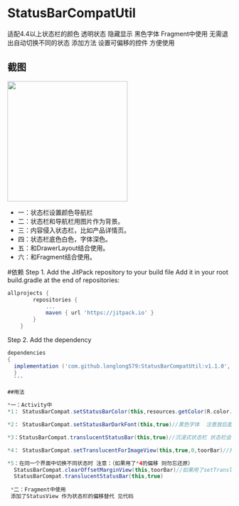 ﻿# StatusBarCompatUtil
适配4.4以上状态栏的颜色 透明状态 隐藏显示 黑色字体 Fragment中使用  无需退出自动切换不同的状态
添加方法 设置可偏移的控件 方便使用


## 截图 
<image src="./1.gif" width="270"> 
	
* 一：状态栏设置颜色导航栏
* 二：状态栏和导航栏用图片作为背景。
* 三：内容侵入状态栏，比如产品详情页。
* 四：状态栏底色白色，字体深色。
* 五：和DrawerLayout结合使用。
* 六：和Fragment结合使用。
	
#依赖
Step 1. Add the JitPack repository to your build file
Add it in your root build.gradle at the end of repositories:
```groovy
allprojects {
		repositories {
			...
			maven { url 'https://jitpack.io' }
		}
	}
  ```
  
  Step 2. Add the dependency 
  ```groovy
  dependencies 
  {
    implementation ('com.github.longlong579:StatusBarCompatUtil:v1.1.0', { exclude group: 'com.android.support' })
	}
	```
  
  ##用法
  
  *一：Activity中
  *1： StatusBarCompat.setStatusBarColor(this,resources.getColor(R.color.colorAccent))//设置颜色状态栏
  
  *2： StatusBarCompat.setStatusBarDarkFont(this,true)//黑色字体  注意放后面 白色字体为false
  
  *3：StatusBarCompat.translucentStatusBar(this,true)//沉浸式状态栏 状态栏会沉浸到顶部 true:5.0以上全透明 false：半透明
  
  *4： StatusBarCompat.setTranslucentForImageView(this,true,0,toorBar)//指定要偏移的View 偏移高度为状态栏高度
  
  *5：在同一个界面中切换不同状态时 注意：（如果用了*4的偏移 则勿忘还原）
    StatusBarCompat.clearOffsetMarginView(this,toorBar)//如果用了setTranslucentForImageView，在同一界面中切换不同状态时勿忘还原margain
    StatusBarCompat.translucentStatusBar(this,true)
    
   *二：Fragment中使用
   添加了StatusView 作为状态栏的偏移替代 见代码


